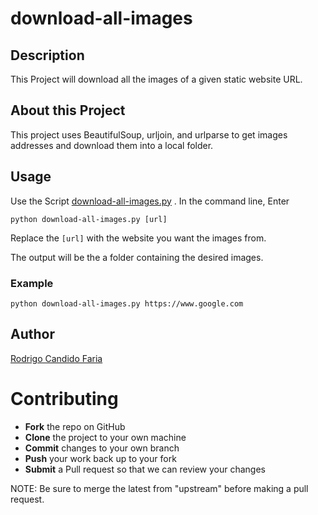 # download-all-images

## Description

This Project will download all the images of a given static website URL.

## About this Project

This project uses BeautifulSoup, urljoin, and urlparse to get images addresses and download them into a local folder.

## Usage

Use the Script [download-all-images.py](https://github.com/rfaria/download-all-images/blob/main/download-all-images.py) . In the command line, Enter

`python download-all-images.py [url]`

Replace the `[url]` with the website you want the images from.

The output will be the a folder containing the desired images.

### Example

`python download-all-images.py https://www.google.com`

## Author
[Rodrigo Candido Faria](https://github.com/rfaria)

# Contributing

- **Fork** the repo on GitHub
- **Clone** the project to your own machine
- **Commit** changes to your own branch
- **Push** your work back up to your fork
- **Submit** a Pull request so that we can review your changes

NOTE: Be sure to merge the latest from "upstream" before making a pull request.
